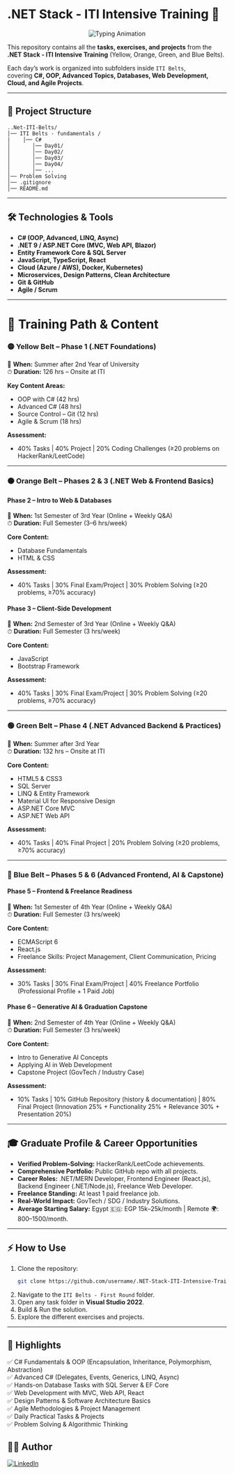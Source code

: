 ﻿# .NET Stack - ITI Intensive Training 🚀  

<p align="center">
  <img src="https://readme-typing-svg.demolab.com?font=Fira+Code&size=22&duration=3000&pause=1000&color=00C3FF&center=true&vCenter=true&width=800&lines=ITI+.NET+Stack+Training+Program;Full+Journey:+Yellow+%E2%9A%BF+Orange+%E2%9A%A1+Green+%F0%9F%8C%B2+Blue+%F0%9F%8C%8C;C%23+OOP+%7C+Advanced+C%23+%7C+EF+Core;Web+API+%7C+MVC+%7C+React;Cloud+%7C+DevOps+%7C+Microservices" alt="Typing Animation" />
</p>

This repository contains all the **tasks, exercises, and projects** from the  
**.NET Stack - ITI Intensive Training** (Yellow, Orange, Green, and Blue Belts).  

Each day’s work is organized into subfolders inside `ITI Belts`,  
covering **C#, OOP, Advanced Topics, Databases, Web Development, Cloud, and Agile Projects**.

---

## 📂 Project Structure
```
..Net-ITI-Belts/
│── ITI Belts - fundamentals /
|    │── C#
│       │── Day01/
│       │── Day02/
│       │── Day03/
│       │── Day04/
│       │── ...
│── Problem Solving
│── .gitignore
│── README.md
```

---

## 🛠️ Technologies & Tools
- **C# (OOP, Advanced, LINQ, Async)**
- **.NET 9 / ASP.NET Core (MVC, Web API, Blazor)**
- **Entity Framework Core & SQL Server**
- **JavaScript, TypeScript, React**
- **Cloud (Azure / AWS), Docker, Kubernetes)**
- **Microservices, Design Patterns, Clean Architecture**
- **Git & GitHub**
- **Agile / Scrum**

---

# 📘 Training Path & Content  

### 🟡 Yellow Belt – Phase 1 (.NET Foundations)
📅 **When:** Summer after 2nd Year of University  
⏱ **Duration:** 126 hrs – Onsite at ITI  

**Key Content Areas:**  
- OOP with C# (42 hrs)  
- Advanced C# (48 hrs)  
- Source Control – Git (12 hrs)  
- Agile & Scrum (18 hrs)  

**Assessment:**  
- 40% Tasks | 40% Project | 20% Coding Challenges (≥20 problems on HackerRank/LeetCode)  

---

### 🟠 Orange Belt – Phases 2 & 3 (.NET Web & Frontend Basics)  

#### **Phase 2 – Intro to Web & Databases**  
📅 **When:** 1st Semester of 3rd Year (Online + Weekly Q&A)  
⏱ **Duration:** Full Semester (3–6 hrs/week)  

**Core Content:**  
- Database Fundamentals  
- HTML & CSS  

**Assessment:**  
- 40% Tasks | 30% Final Exam/Project | 30% Problem Solving (≥20 problems, ≥70% accuracy)  

#### **Phase 3 – Client-Side Development**  
📅 **When:** 2nd Semester of 3rd Year (Online + Weekly Q&A)  
⏱ **Duration:** Full Semester (3 hrs/week)  

**Core Content:**  
- JavaScript  
- Bootstrap Framework  

**Assessment:**  
- 40% Tasks | 30% Final Exam/Project | 30% Problem Solving (≥20 problems, ≥70% accuracy)  

---

### 🟢 Green Belt – Phase 4 (.NET Advanced Backend & Practices)  
📅 **When:** Summer after 3rd Year  
⏱ **Duration:** 132 hrs – Onsite at ITI  

**Core Content:**  
- HTML5 & CSS3  
- SQL Server  
- LINQ & Entity Framework  
- Material UI for Responsive Design  
- ASP.NET Core MVC  
- ASP.NET Web API  

**Assessment:**  
- 40% Tasks | 40% Final Project | 20% Problem Solving (≥20 problems, ≥70% accuracy)  

---

### 🔵 Blue Belt – Phases 5 & 6 (Advanced Frontend, AI & Capstone)  

#### **Phase 5 – Frontend & Freelance Readiness**  
📅 **When:** 1st Semester of 4th Year (Online + Weekly Q&A)  
⏱ **Duration:** Full Semester (3 hrs/week)  

**Core Content:**  
- ECMAScript 6  
- React.js  
- Freelance Skills: Project Management, Client Communication, Pricing  

**Assessment:**  
- 30% Tasks | 30% Final Exam/Project | 40% Freelance Portfolio (Professional Profile + 1 Paid Job)  

#### **Phase 6 – Generative AI & Graduation Capstone**  
📅 **When:** 2nd Semester of 4th Year (Online + Weekly Q&A)  
⏱ **Duration:** Full Semester (3 hrs/week)  

**Core Content:**  
- Intro to Generative AI Concepts  
- Applying AI in Web Development  
- Capstone Project (GovTech / Industry Case)  

**Assessment:**  
- 10% Tasks | 10% GitHub Repository (history & documentation) | 80% Final Project (Innovation 25% + Functionality 25% + Relevance 30% + Presentation 20%)  

---

## 🎓 Graduate Profile & Career Opportunities  
- **Verified Problem-Solving:** HackerRank/LeetCode achievements.  
- **Comprehensive Portfolio:** Public GitHub repo with all projects.  
- **Career Roles:** .NET/MERN Developer, Frontend Engineer (React.js), Backend Engineer (.NET/Node.js), Freelance Web Developer.  
- **Freelance Standing:** At least 1 paid freelance job.  
- **Real-World Impact:** GovTech / SDG / Industry Solutions.  
- **Average Starting Salary:** Egypt 🇪🇬: EGP 15k–25k/month | Remote 🌍: $800–$1500/month.  

---

## ⚡ How to Use
1. Clone the repository:
   ```bash
   git clone https://github.com/username/.NET-Stack-ITI-Intensive-Training.git
   ```
2. Navigate to the `ITI Belts - First Round` folder.
3. Open any task folder in **Visual Studio 2022**.
4. Build & Run the solution.
5. Explore the different exercises and projects.

---

## 📌 Highlights

✅ C# Fundamentals & OOP (Encapsulation, Inheritance, Polymorphism, Abstraction)  
✅ Advanced C# (Delegates, Events, Generics, LINQ, Async)  
✅ Hands-on Database Tasks with SQL Server & EF Core  
✅ Web Development with MVC, Web API, React  
✅ Design Patterns & Software Architecture Basics  
✅ Agile Methodologies & Project Management  
✅ Daily Practical Tasks & Projects  
✅ Problem Solving & Algorithmic Thinking  

## 👨‍💻 Author
[![LinkedIn](https://img.shields.io/badge/LinkedIn-Connect-blue?style=for-the-badge&logo=linkedin)](https://www.linkedin.com/in/samir-elhadad-5660452b8/)
